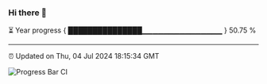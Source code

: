 ### Hi there 👋

⏳ Year progress { ███████████████▁▁▁▁▁▁▁▁▁▁▁▁▁▁▁ } 50.75 %

---

⏰ Updated on Thu, 04 Jul 2024 18:15:34 GMT

![Progress Bar CI](https://github.com/liununu/liununu/workflows/Progress%20Bar%20CI/badge.svg)
